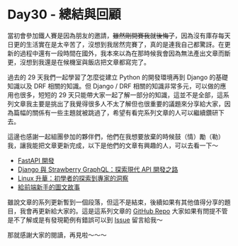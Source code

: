 # Day30 - 總結與回顧

當初會參加鐵人賽是因為朋友的邀請，~~雖然剛開賽我就後悔了~~，因為沒有庫存每天日更的生活實在是太辛苦了，沒想到我居然完賽了，真的是連我自己都驚訝。在更新的過程中還有一段時間在國外，我本來以為在那時候我會因為無法產出文章而斷更，沒想到我還是在候機室與飯店把文章都寫完了。

過去的 29 天我們一起學習了怎麼從建立 Python 的開發環境再到 Django 的基礎知識以及 DRF 相關的知識。但 Django / DRF 相關的知識非常多元，可以做的應用也很多，短短的 29 天只能帶大家一起了解一部分的知識，這並不是全部，這系列文章我主要是挑出了我覺得很多人不太了解但也很重要的議題來分享給大家，因為篇幅的關係有一些主題就被跳過了，希望有看完系列文章的人可以繼續鑽研下去。

這邊也感謝一起組團參加的夥伴們，他們在我想要放棄的時候鼓（情）勵（勒）我，讓我能把文章更新完成，以下是他們的文章有興趣的人，可以去看一下～

- [FastAPI 開發](https://ithelp.ithome.com.tw/users/20162064/ironman/6150)
- [Django 與 Strawberry GraphQL：探索現代 API 開發之路](https://ithelp.ithome.com.tw/users/20161957/ironman/6170)
- [Linux 升華：初學者的探索到專家的洞察](https://ithelp.ithome.com.tw/users/20162250/ironman/6237)
- [給前端新手的圖文故事](https://ithelp.ithome.com.tw/users/20162093/ironman/6247)

雖說文章的系列更新暫到一個段落，但這不是結束，後續如果有其他值得分享的題目，我會再更新給大家的。這是這系列文章的 [GitHub Repo](https://github.com/arthurc0102/ithome-ironman-2023-drf) 大家如果有問提不管是不了解或是有發現範例有錯誤可以到 [Issue](https://github.com/arthurc0102/ithome-ironman-2023-drf/issues) 留言給我～

那就感謝大家的閱讀，再見啦～～～

